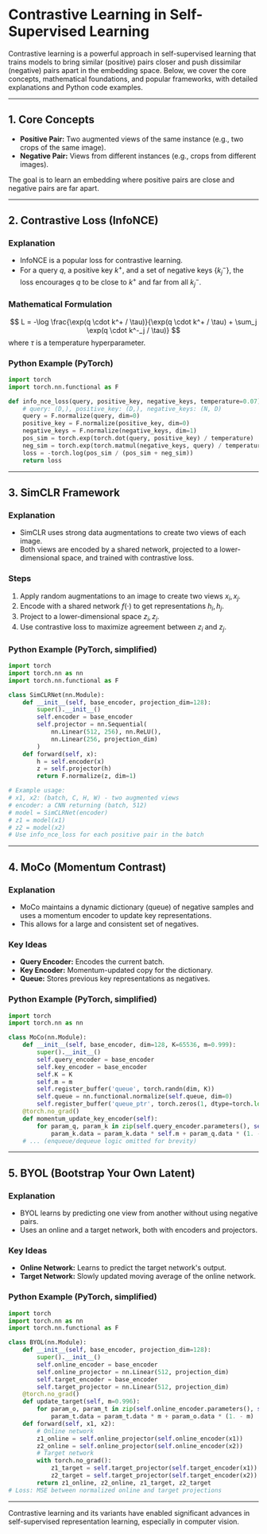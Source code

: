 # Contrastive Learning in Self-Supervised Learning

Contrastive learning is a powerful approach in self-supervised learning that trains models to bring similar (positive) pairs closer and push dissimilar (negative) pairs apart in the embedding space. Below, we cover the core concepts, mathematical foundations, and popular frameworks, with detailed explanations and Python code examples.

---

## 1. Core Concepts

- **Positive Pair:** Two augmented views of the same instance (e.g., two crops of the same image).
- **Negative Pair:** Views from different instances (e.g., crops from different images).

The goal is to learn an embedding where positive pairs are close and negative pairs are far apart.

---

## 2. Contrastive Loss (InfoNCE)

### Explanation
- InfoNCE is a popular loss for contrastive learning.
- For a query $q$, a positive key $k^+$, and a set of negative keys $\{k^-_j\}$, the loss encourages $q$ to be close to $k^+$ and far from all $k^-_j$.

### Mathematical Formulation
$$
L = -\log \frac{\exp(q \cdot k^+ / \tau)}{\exp(q \cdot k^+ / \tau) + \sum_j \exp(q \cdot k^-_j / \tau)}
$$
where $\tau$ is a temperature hyperparameter.

### Python Example (PyTorch)
```python
import torch
import torch.nn.functional as F

def info_nce_loss(query, positive_key, negative_keys, temperature=0.07):
    # query: (D,), positive_key: (D,), negative_keys: (N, D)
    query = F.normalize(query, dim=0)
    positive_key = F.normalize(positive_key, dim=0)
    negative_keys = F.normalize(negative_keys, dim=1)
    pos_sim = torch.exp(torch.dot(query, positive_key) / temperature)
    neg_sim = torch.exp(torch.matmul(negative_keys, query) / temperature).sum()
    loss = -torch.log(pos_sim / (pos_sim + neg_sim))
    return loss
```

---

## 3. SimCLR Framework

### Explanation
- SimCLR uses strong data augmentations to create two views of each image.
- Both views are encoded by a shared network, projected to a lower-dimensional space, and trained with contrastive loss.

### Steps
1. Apply random augmentations to an image to create two views $x_i, x_j$.
2. Encode with a shared network $f(\cdot)$ to get representations $h_i, h_j$.
3. Project to a lower-dimensional space $z_i, z_j$.
4. Use contrastive loss to maximize agreement between $z_i$ and $z_j$.

### Python Example (PyTorch, simplified)
```python
import torch
import torch.nn as nn
import torch.nn.functional as F

class SimCLRNet(nn.Module):
    def __init__(self, base_encoder, projection_dim=128):
        super().__init__()
        self.encoder = base_encoder
        self.projector = nn.Sequential(
            nn.Linear(512, 256), nn.ReLU(),
            nn.Linear(256, projection_dim)
        )
    def forward(self, x):
        h = self.encoder(x)
        z = self.projector(h)
        return F.normalize(z, dim=1)

# Example usage:
# x1, x2: (batch, C, H, W) - two augmented views
# encoder: a CNN returning (batch, 512)
# model = SimCLRNet(encoder)
# z1 = model(x1)
# z2 = model(x2)
# Use info_nce_loss for each positive pair in the batch
```

---

## 4. MoCo (Momentum Contrast)

### Explanation
- MoCo maintains a dynamic dictionary (queue) of negative samples and uses a momentum encoder to update key representations.
- This allows for a large and consistent set of negatives.

### Key Ideas
- **Query Encoder:** Encodes the current batch.
- **Key Encoder:** Momentum-updated copy for the dictionary.
- **Queue:** Stores previous key representations as negatives.

### Python Example (PyTorch, simplified)
```python
import torch
import torch.nn as nn

class MoCo(nn.Module):
    def __init__(self, base_encoder, dim=128, K=65536, m=0.999):
        super().__init__()
        self.query_encoder = base_encoder
        self.key_encoder = base_encoder
        self.K = K
        self.m = m
        self.register_buffer('queue', torch.randn(dim, K))
        self.queue = nn.functional.normalize(self.queue, dim=0)
        self.register_buffer('queue_ptr', torch.zeros(1, dtype=torch.long))
    @torch.no_grad()
    def momentum_update_key_encoder(self):
        for param_q, param_k in zip(self.query_encoder.parameters(), self.key_encoder.parameters()):
            param_k.data = param_k.data * self.m + param_q.data * (1. - self.m)
    # ... (enqueue/dequeue logic omitted for brevity)
```

---

## 5. BYOL (Bootstrap Your Own Latent)

### Explanation
- BYOL learns by predicting one view from another without using negative pairs.
- Uses an online and a target network, both with encoders and projectors.

### Key Ideas
- **Online Network:** Learns to predict the target network's output.
- **Target Network:** Slowly updated moving average of the online network.

### Python Example (PyTorch, simplified)
```python
import torch
import torch.nn as nn
import torch.nn.functional as F

class BYOL(nn.Module):
    def __init__(self, base_encoder, projection_dim=128):
        super().__init__()
        self.online_encoder = base_encoder
        self.online_projector = nn.Linear(512, projection_dim)
        self.target_encoder = base_encoder
        self.target_projector = nn.Linear(512, projection_dim)
    @torch.no_grad()
    def update_target(self, m=0.996):
        for param_o, param_t in zip(self.online_encoder.parameters(), self.target_encoder.parameters()):
            param_t.data = param_t.data * m + param_o.data * (1. - m)
    def forward(self, x1, x2):
        # Online network
        z1_online = self.online_projector(self.online_encoder(x1))
        z2_online = self.online_projector(self.online_encoder(x2))
        # Target network
        with torch.no_grad():
            z1_target = self.target_projector(self.target_encoder(x1))
            z2_target = self.target_projector(self.target_encoder(x2))
        return z1_online, z2_online, z1_target, z2_target
# Loss: MSE between normalized online and target projections
```

---

Contrastive learning and its variants have enabled significant advances in self-supervised representation learning, especially in computer vision. 